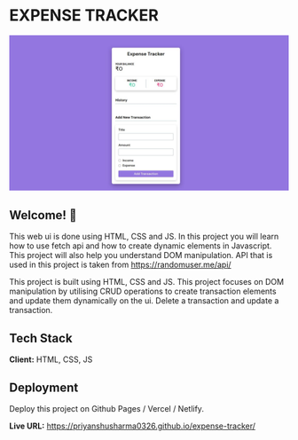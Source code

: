 # EXPENSE TRACKER

![Design preview for Expense Tracker](./design/desktop-design.jpg)

## Welcome! 👋

This web ui is done using HTML, CSS and JS. In this project you will learn how to use fetch api and how to create dynamic elements in Javascript. This project will also help you understand DOM manipulation. API that is used in this project is taken from https://randomuser.me/api/

This project is built using HTML, CSS and JS.
This project focuses on DOM manipulation by utilising CRUD operations to create transaction elements and update them dynamically on the ui. Delete a transaction and update a transaction.

## Tech Stack

**Client:** HTML, CSS, JS

## Deployment

Deploy this project on Github Pages / Vercel / Netlify.

**Live URL:** https://priyanshusharma0326.github.io/expense-tracker/
